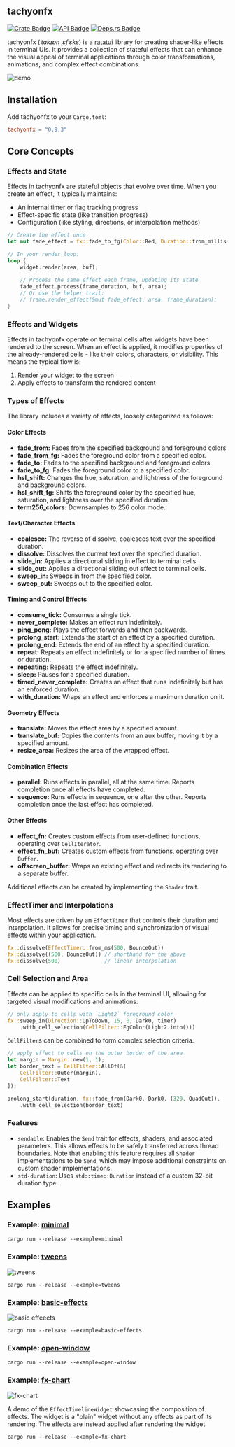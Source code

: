 ## tachyonfx

[![Crate Badge]][Crate] [![API Badge]][API] [![Deps.rs
Badge]][Deps.rs]

tachyonfx (_ˈtakɪɒn ˌɛfˈɛks_) is a [ratatui][ratatui] library for creating shader-like effects in terminal UIs. It
provides a collection of stateful effects that can enhance the visual appeal of terminal applications through color
transformations, animations, and complex effect combinations.

![demo](images/demo-0.6.0.gif)

 [ratatui]: https://ratatui.rs/

## Installation
Add tachyonfx to your `Cargo.toml`:

```toml
tachyonfx = "0.9.3"
```

## Core Concepts

### Effects and State
Effects in tachyonfx are stateful objects that evolve over time. When you create an effect, it typically maintains:

- An internal timer or flag tracking progress
- Effect-specific state (like transition progress)
- Configuration (like styling, directions, or interpolation methods)

```rust
// Create the effect once
let mut fade_effect = fx::fade_to_fg(Color::Red, Duration::from_millis(1000));

// In your render loop:
loop {
    widget.render(area, buf);
    
    // Process the same effect each frame, updating its state
    fade_effect.process(frame_duration, buf, area);
    // Or use the helper trait:
    // frame.render_effect(&mut fade_effect, area, frame_duration);
}
```

### Effects and Widgets

Effects in tachyonfx operate on terminal cells after widgets have been rendered to the screen. When an effect is
applied, it modifies properties of the already-rendered cells - like their colors, characters, or visibility. This means
the typical flow is:

1. Render your widget to the screen
2. Apply effects to transform the rendered content

### Types of Effects

The library includes a variety of effects, loosely categorized as follows:

#### Color Effects
- **fade_from:**      Fades from the specified background and foreground colors
- **fade_from_fg:**   Fades the foreground color from a specified color.
- **fade_to:**        Fades to the specified background and foreground colors.
- **fade_to_fg:**     Fades the foreground color to a specified color.
- **hsl_shift:**      Changes the hue, saturation, and lightness of the foreground and background colors.
- **hsl_shift_fg:**   Shifts the foreground color by the specified hue, saturation, and lightness over the specified duration.
- **term256_colors:** Downsamples to 256 color mode.

#### Text/Character Effects
- **coalesce:**   The reverse of dissolve, coalesces text over the specified duration.
- **dissolve:**   Dissolves the current text over the specified duration.
- **slide_in:**   Applies a directional sliding in effect to terminal cells.
- **slide_out:**  Applies a directional sliding out effect to terminal cells.
- **sweep_in:**   Sweeps in from the specified color.
- **sweep_out:**  Sweeps out to the specified color.

#### Timing and Control Effects
- **consume_tick:**         Consumes a single tick.
- **never_complete:**       Makes an effect run indefinitely.
- **ping_pong:**            Plays the effect forwards and then backwards.
- **prolong_start**:        Extends the start of an effect by a specified duration.
- **prolong_end**:          Extends the end of an effect by a specified duration.
- **repeat:**               Repeats an effect indefinitely or for a specified number of times or duration.
- **repeating:**            Repeats the effect indefinitely.
- **sleep:**                Pauses for a specified duration.
- **timed_never_complete:** Creates an effect that runs indefinitely but has an enforced duration.
- **with_duration:**        Wraps an effect and enforces a maximum duration on it.

#### Geometry Effects
- **translate:**     Moves the effect area by a specified amount.
- **translate_buf:** Copies the contents from an aux buffer, moving it by a specified amount.
- **resize_area:**   Resizes the area of the wrapped effect.

#### Combination Effects
- **parallel:** Runs effects in parallel, all at the same time. Reports completion once all effects have completed.
- **sequence:** Runs effects in sequence, one after the other. Reports completion once the last effect has completed.

#### Other Effects
- **effect_fn:**        Creates custom effects from user-defined functions, operating over `CellIterator`.
- **effect_fn_buf:**    Creates custom effects from functions, operating over `Buffer`.
- **offscreen_buffer:** Wraps an existing effect and redirects its rendering to a separate buffer.

Additional effects can be created by implementing the `Shader` trait.


### EffectTimer and Interpolations

Most effects are driven by an `EffectTimer` that controls their duration and interpolation. It
allows for precise timing and synchronization of visual effects within your application.

```rust
fx::dissolve(EffectTimer::from_ms(500, BounceOut))
fx::dissolve((500, BounceOut)) // shorthand for the above
fx::dissolve(500)              // linear interpolation
```

### Cell Selection and Area

Effects can be applied to specific cells in the terminal UI, allowing for targeted visual
modifications and animations.

```rust
// only apply to cells with `Light2` foreground color
fx::sweep_in(Direction::UpToDown, 15, 0, Dark0, timer)
    .with_cell_selection(CellFilter::FgColor(Light2.into()))
```

`CellFilter`s can be combined to form complex selection criteria.

```rust
// apply effect to cells on the outer border of the area
let margin = Margin::new(1, 1);
let border_text = CellFilter::AllOf(&[
    CellFilter::Outer(margin),
    CellFilter::Text
]);

prolong_start(duration, fx::fade_from(Dark0, Dark0, (320, QuadOut)),
    .with_cell_selection(border_text)
```

### Features
- `sendable`: Enables the `Send` trait for effects, shaders, and associated parameters. This allows effects to be
  safely transferred across thread boundaries. Note that enabling this feature requires all `Shader` implementations
  to be `Send`, which may impose additional constraints on custom shader implementations.
- `std-duration`:  Uses `std::time::Duration` instead of a custom 32-bit duration type.


## Examples

### Example: [minimal](examples/minimal.rs)
```
cargo run --release --example=minimal 
```

### Example: [tweens](examples/tweens.rs)
![tweens](images/example-tweens.png)

```
cargo run --release --example=tweens 
```

### Example: [basic-effects](examples/basic-effects.rs)
![basic effeects](images/example-basic-effects.png)
```
cargo run --release --example=basic-effects 
```


### Example: [open-window](examples/open-window.rs)

```
cargo run --release --example=open-window  
```

### Example: [fx-chart](examples/fx-chart.rs)
![fx-chart](images/effect-timeline.gif)

A demo of the `EffectTimelineWidget` showcasing the composition of effects. The widget is a "plain" widget
without any effects as part of its rendering. The effects are instead applied after rendering the widget.

```
cargo run --release --example=fx-chart
```


  [API Badge]: https://docs.rs/tachyonfx/badge.svg
  [API]: https://docs.rs/tachyonfx
  [Crate Badge]: https://img.shields.io/crates/v/tachyonfx.svg
  [Crate]: https://crates.io/crates/tachyonfx
  [Deps.rs Badge]: https://deps.rs/repo/github/junkdog/tachyonfx/status.svg
  [Deps.rs]: https://deps.rs/repo/github/junkdog/tachyonfx
